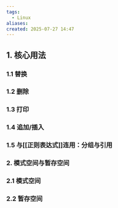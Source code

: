 ```yaml
---
tags:
  - Linux
aliases: 
created: 2025-07-27 14:47
---
```

## 1. 核心用法

### 1.1 替换

### 1.2 删除

### 1.3 打印

### 1.4 追加/插入


### 1.5 与[[正则表达式]]连用：分组与引用

### 2. 模式空间与暂存空间

### 2.1 模式空间

### 2.2 暂存空间

